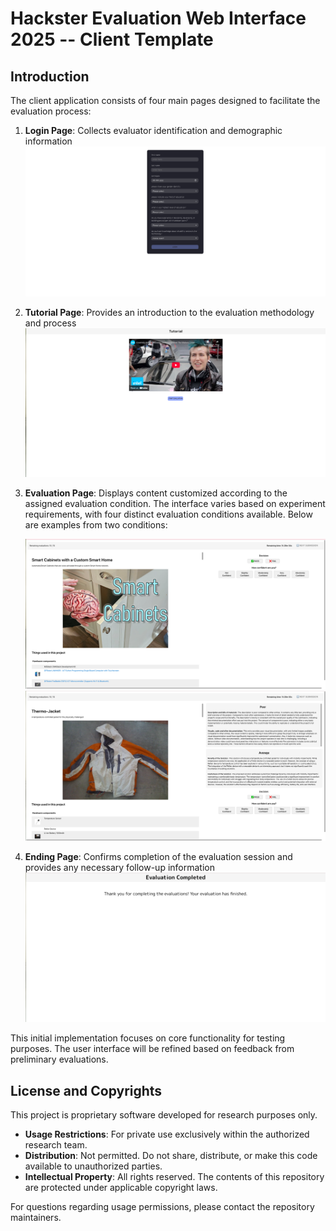 # Hackster Evaluation Web Interface 2025 -- Client Template

## Introduction

The client application consists of four main pages designed to facilitate the evaluation process:

1. **Login Page**: Collects evaluator identification and demographic information
    ![Login Page](./public/readme/login.png)

2. **Tutorial Page**: Provides an introduction to the evaluation methodology and process
    ![Tutorial Page](./public/readme/tutorial.png)

3. **Evaluation Page**: Displays content customized according to the assigned evaluation condition. The interface varies based on experiment requirements, with four distinct evaluation conditions available. Below are examples from two conditions:

    ![Evaluation Page](./public/readme/evaluation-1.png)
    ![Evaluation Page](./public/readme/evaluation-2.png)

4. **Ending Page**: Confirms completion of the evaluation session and provides any necessary follow-up information
    ![Ending Page](./public/readme/ending.png)


 This initial implementation focuses on core functionality for testing purposes. The user interface will be refined based on feedback from preliminary evaluations.

## License and Copyrights

This project is proprietary software developed for research purposes only.

- **Usage Restrictions**: For private use exclusively within the authorized research team.
- **Distribution**: Not permitted. Do not share, distribute, or make this code available to unauthorized parties.
- **Intellectual Property**: All rights reserved. The contents of this repository are protected under applicable copyright laws.

For questions regarding usage permissions, please contact the repository maintainers.


